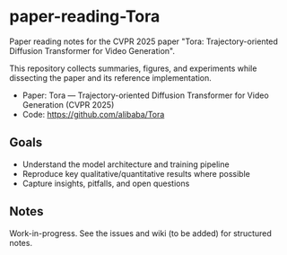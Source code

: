 # paper-reading-Tora

Paper reading notes for the CVPR 2025 paper "Tora: Trajectory-oriented Diffusion Transformer for Video Generation".

This repository collects summaries, figures, and experiments while dissecting the paper and its reference implementation.

- Paper: Tora — Trajectory-oriented Diffusion Transformer for Video Generation (CVPR 2025)
- Code: https://github.com/alibaba/Tora

## Goals
- Understand the model architecture and training pipeline
- Reproduce key qualitative/quantitative results where possible
- Capture insights, pitfalls, and open questions

## Notes
Work-in-progress. See the issues and wiki (to be added) for structured notes.
